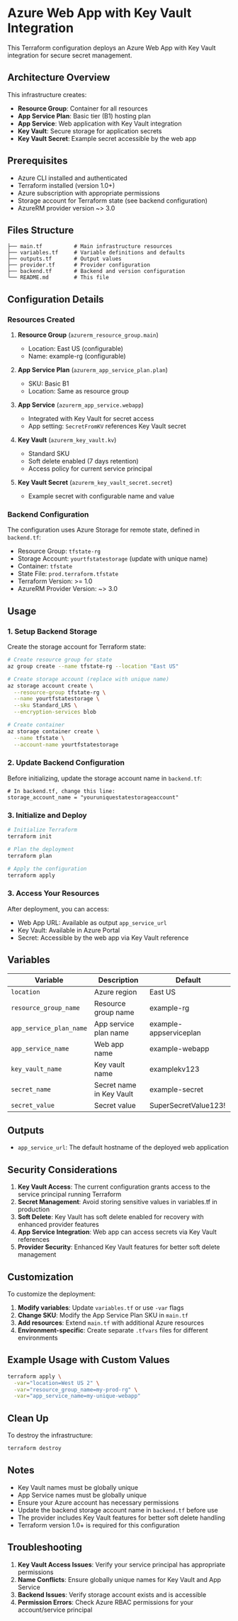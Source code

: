 # Azure Web App with Key Vault Integration

This Terraform configuration deploys an Azure Web App with Key Vault integration for secure secret management.

## Architecture Overview

This infrastructure creates:
- **Resource Group**: Container for all resources
- **App Service Plan**: Basic tier (B1) hosting plan
- **App Service**: Web application with Key Vault integration
- **Key Vault**: Secure storage for application secrets
- **Key Vault Secret**: Example secret accessible by the web app

## Prerequisites

- Azure CLI installed and authenticated
- Terraform installed (version 1.0+)
- Azure subscription with appropriate permissions
- Storage account for Terraform state (see backend configuration)
- AzureRM provider version ~> 3.0

## Files Structure

```
├── main.tf          # Main infrastructure resources
├── variables.tf     # Variable definitions and defaults
├── outputs.tf       # Output values
├── provider.tf      # Provider configuration
├── backend.tf       # Backend and version configuration
└── README.md        # This file
```

## Configuration Details

### Resources Created

1. **Resource Group** (`azurerm_resource_group.main`)
   - Location: East US (configurable)
   - Name: example-rg (configurable)

2. **App Service Plan** (`azurerm_app_service_plan.plan`)
   - SKU: Basic B1
   - Location: Same as resource group

3. **App Service** (`azurerm_app_service.webapp`)
   - Integrated with Key Vault for secret access
   - App setting: `SecretFromKV` references Key Vault secret

4. **Key Vault** (`azurerm_key_vault.kv`)
   - Standard SKU
   - Soft delete enabled (7 days retention)
   - Access policy for current service principal

5. **Key Vault Secret** (`azurerm_key_vault_secret.secret`)
   - Example secret with configurable name and value

### Backend Configuration

The configuration uses Azure Storage for remote state, defined in `backend.tf`:
- Resource Group: `tfstate-rg`
- Storage Account: `yourtfstatestorage` (update with unique name)
- Container: `tfstate`
- State File: `prod.terraform.tfstate`
- Terraform Version: >= 1.0
- AzureRM Provider Version: ~> 3.0

## Usage

### 1. Setup Backend Storage

Create the storage account for Terraform state:

```bash
# Create resource group for state
az group create --name tfstate-rg --location "East US"

# Create storage account (replace with unique name)
az storage account create \
  --resource-group tfstate-rg \
  --name yourtfstatestorage \
  --sku Standard_LRS \
  --encryption-services blob

# Create container
az storage container create \
  --name tfstate \
  --account-name yourtfstatestorage
```

### 2. Update Backend Configuration

Before initializing, update the storage account name in `backend.tf`:

```hcl
# In backend.tf, change this line:
storage_account_name = "youruniquestatestorageaccount"
```

### 3. Initialize and Deploy

```bash
# Initialize Terraform
terraform init

# Plan the deployment
terraform plan

# Apply the configuration
terraform apply
```

### 3. Access Your Resources

After deployment, you can access:
- Web App URL: Available as output `app_service_url`
- Key Vault: Available in Azure Portal
- Secret: Accessible by the web app via Key Vault reference

## Variables

| Variable | Description | Default |
|----------|-------------|---------|
| `location` | Azure region | East US |
| `resource_group_name` | Resource group name | example-rg |
| `app_service_plan_name` | App service plan name | example-appserviceplan |
| `app_service_name` | Web app name | example-webapp |
| `key_vault_name` | Key vault name | examplekv123 |
| `secret_name` | Secret name in Key Vault | example-secret |
| `secret_value` | Secret value | SuperSecretValue123! |

## Outputs

- `app_service_url`: The default hostname of the deployed web application

## Security Considerations

1. **Key Vault Access**: The current configuration grants access to the service principal running Terraform
2. **Secret Management**: Avoid storing sensitive values in variables.tf in production
3. **Soft Delete**: Key Vault has soft delete enabled for recovery with enhanced provider features
4. **App Service Integration**: Web app can access secrets via Key Vault references
5. **Provider Security**: Enhanced Key Vault features for better soft delete management

## Customization

To customize the deployment:

1. **Modify variables**: Update `variables.tf` or use `-var` flags
2. **Change SKU**: Modify the App Service Plan SKU in `main.tf`
3. **Add resources**: Extend `main.tf` with additional Azure resources
4. **Environment-specific**: Create separate `.tfvars` files for different environments

## Example Usage with Custom Values

```bash
terraform apply \
  -var="location=West US 2" \
  -var="resource_group_name=my-prod-rg" \
  -var="app_service_name=my-unique-webapp"
```

## Clean Up

To destroy the infrastructure:

```bash
terraform destroy
```

## Notes

- Key Vault names must be globally unique
- App Service names must be globally unique
- Ensure your Azure account has necessary permissions
- Update the backend storage account name in `backend.tf` before use
- The provider includes Key Vault features for better soft delete handling
- Terraform version 1.0+ is required for this configuration

## Troubleshooting

1. **Key Vault Access Issues**: Verify your service principal has appropriate permissions
2. **Name Conflicts**: Ensure globally unique names for Key Vault and App Service
3. **Backend Issues**: Verify storage account exists and is accessible
4. **Permission Errors**: Check Azure RBAC permissions for your account/service principal
